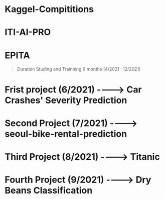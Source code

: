# Kaggel-Compititions

# ITI-AI-PRO
# EPITA
>Duration Studing and Trainning 9 months  (4/2021 : 12/2021)

# Frist project  (6/2021) ----> Car Crashes' Severity Prediction
# Second Project (7/2021) ----> seoul-bike-rental-prediction
# Third Project  (8/2021) ----> Titanic
# Fourth Project (9/2021) ----> Dry Beans Classification

